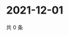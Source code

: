 # 2021-12-01

共 0 条

<!-- BEGIN WEIBO -->
<!-- 最后更新时间 Wed Dec 01 2021 11:00:52 GMT+0800 (China Standard Time) -->

<!-- END WEIBO -->
